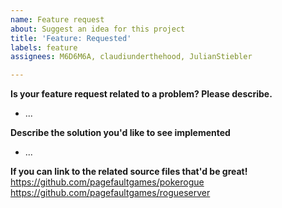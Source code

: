 ```yaml
---
name: Feature request
about: Suggest an idea for this project
title: 'Feature: Requested'
labels: feature
assignees: M6D6M6A, claudiunderthehood, JulianStiebler

---
```


**Is your feature request related to a problem? Please describe.**
- ...

**Describe the solution you'd like to see implemented**
- ...

**If you can link to the related source files that'd be great!**
https://github.com/pagefaultgames/pokerogue
https://github.com/pagefaultgames/rogueserver

